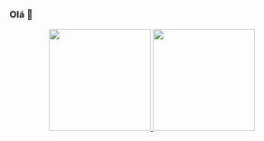 ### Olá 👋

<div align="center">
  <a href="https://github.com/GustavoPucienik">
  <img height="180em" src="https://github-readme-stats.vercel.app/api?username=GustavoPucienik&show_icons=true&theme=dark"/>
  <img height="180em" src="https://github-readme-stats.vercel.app/api/top-langs/?username=GustavoPucienik"/>
</div>
